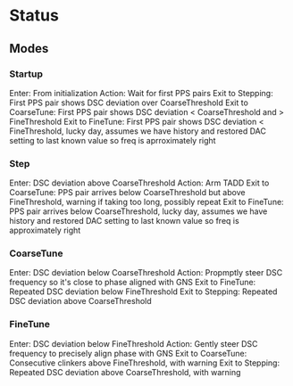 # Status

## Modes

### Startup

Enter: From initialization
Action: Wait for first PPS pairs
Exit to Stepping: First PPS pair shows DSC deviation over CoarseThreshold
Exit to CoarseTune: First PPS pair shows DSC deviation < CoarseThreshold and > FineThreshold
Exit to FineTune: First PPS pair shows DSC deviation < FineThreshold, lucky day, assumes we have history and restored DAC setting to last known value so freq is aprroximately right

### Step

Enter: DSC deviation above CoarseThreshold
Action: Arm TADD
Exit to CoarseTune: PPS pair arrives below CoarseThreshold but above FineThreshold, warning if taking too long, possibly repeat
Exit to FineTune: PPS pair arrives below CoarseThreshold, lucky day, assumes we have history and restored DAC setting to last known value so freq is approximately right

### CoarseTune

Enter: DSC deviation below CoarseThreshold
Action: Propmptly steer DSC frequency so it's close to phase aligned with GNS
Exit to FineTune: Repeated DSC deviation below FineThreshold
Exit to Stepping: Repeated DSC deviation above CoarseThreshold

### FineTune

Enter: DSC deviation below FineThreshold
Action: Gently steer DSC frequency to precisely align phase with GNS
Exit to CoarseTune: Consecutive clinkers above FineThreshold, with warning
Exit to Stepping: Repeated DSC deviation above CoarseThreshold, with warning
